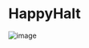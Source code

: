 # HappyHalt



![image](https://github.com/mariagrincon/HappyHalt/assets/143119371/ae2828e6-239d-4541-a978-181224816332)

